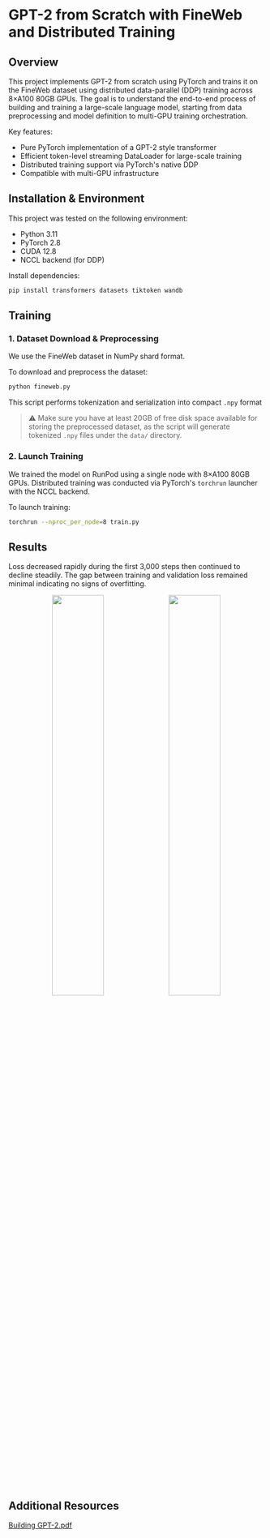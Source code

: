 # GPT-2 from Scratch with FineWeb and Distributed Training

## Overview

This project implements GPT-2 from scratch using PyTorch and trains it on the FineWeb dataset using distributed data-parallel (DDP) training across 8×A100 80GB GPUs. The goal is to understand the end-to-end process of building and training a large-scale language model, starting from data preprocessing and model definition to multi-GPU training orchestration.

Key features:
- Pure PyTorch implementation of a GPT-2 style transformer
- Efficient token-level streaming DataLoader for large-scale training
- Distributed training support via PyTorch's native DDP
- Compatible with multi-GPU infrastructure

## Installation & Environment

This project was tested on the following environment:

- Python 3.11 
- PyTorch 2.8
- CUDA 12.8
- NCCL backend (for DDP)

Install dependencies:

```bash
pip install transformers datasets tiktoken wandb
```

## Training

### 1. Dataset Download & Preprocessing

We use the FineWeb dataset in NumPy shard format.

To download and preprocess the dataset:

```bash
python fineweb.py
```

This script performs tokenization and serialization into compact `.npy` format
> ⚠️ Make sure you have at least 20GB of free disk space available for storing the preprocessed dataset, as the script will generate tokenized `.npy` files under the `data/` directory.

### 2. Launch Training

We trained the model on RunPod using a single node with 8×A100 80GB GPUs. Distributed training was conducted via PyTorch's `torchrun` launcher with the NCCL backend.

To launch training:

```bash
torchrun --nproc_per_node=8 train.py
```

## Results

Loss decreased rapidly during the first 3,000 steps then continued to decline steadily.
The gap between training and validation loss remained minimal indicating no signs of overfitting.

<p align="center">
 <img src="https://github.com/user-attachments/assets/a64fc811-73e0-4f73-833f-944902b5c361" width="45%"/>
 <img src="https://github.com/user-attachments/assets/ac13fb4a-c265-4d24-9f4d-04039be50e9d" width="45%"/>
</p>

## Additional Resources

[Building GPT-2.pdf](https://github.com/user-attachments/files/20561738/Building.GPT-2.pdf)
